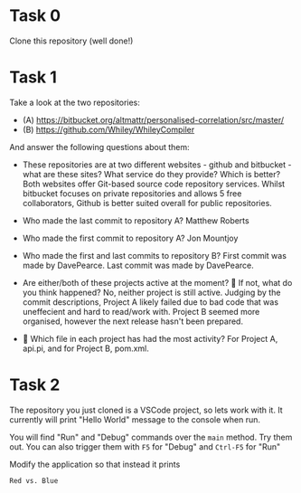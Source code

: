 # Task 0

Clone this repository (well done!)

# Task 1

Take a look at the two repositories:

  * (A) https://bitbucket.org/altmattr/personalised-correlation/src/master/
  * (B) https://github.com/Whiley/WhileyCompiler

And answer the following questions about them:

  * These repositories are at two different websites - github and bitbucket - what are these sites?  What service do they provide? Which is better?
Both websites offer Git-based source code repository services. Whilst bitbucket focuses on private repositories and allows 5 free collaborators, Github is better suited overall for public repositories.

  * Who made the last commit to repository A?
Matthew Roberts

  * Who made the first commit to repository A?
Jon Mountjoy

  * Who made the first and last commits to repository B?
First commit was made by DavePearce.
Last commit was made by DavePearce.

  * Are either/both of these projects active at the moment? 🤔 If not, what do you think happened?
No, neither project is still active. Judging by the commit descriptions, Project A likely failed due to bad code that was uneffecient and hard to read/work with. Project B seemed more organised, however the next release hasn't been prepared.

  * 🤔 Which file in each project has had the most activity?
For Project A, api.pi, and for Project B, pom.xml.

# Task 2

The repository you just cloned is a VSCode project, so lets work with it.  It currently will print "Hello World" message to the console when run.

You will find "Run" and "Debug" commands over the `main` method.  Try them out.  You can also trigger them with `F5` for "Debug" and `Ctrl-F5` for "Run"

Modify the application so that instead it prints

~~~~~
Red vs. Blue
~~~~~

